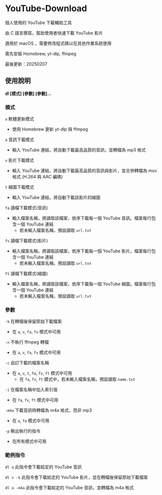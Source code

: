 # YouTube-Download

個人使用的 YouTube 下載輔助工具

由 C 語言撰寫，幫助使用者快速下載 YouTube 影片

適用於 macOS ，需要修改程式碼以在其他作業系統使用

需先安裝 Homebrew, yt-dlp, ffmpeg

最後更新：20250207

## 使用說明
**dl \[模式\] \[參數\] \[參數\]...**

### 模式

`u`
軟體更新模式
* 使用 Homebrew 更新 yt-dlp 與 ffmpeg

`a`
音訊下載模式
* 輸入 YouTube 連結，將自動下載最高品質的音訊，並轉檔為 mp3 格式

`v`
影片下載模式
* 輸入 YouTube 連結，將自動下載最高品質的音訊與影片，並合併轉檔為 mov 格式 \(H.264 與 AAC 編碼\)

`t`
縮圖下載模式
* 輸入 YouTube 連結，將自動下載該影片的縮圖

`fa`
讀檔下載模式\(音訊\)
* 輸入檔案名稱，將讀取該檔案，依序下載每一個 YouTube 音訊。檔案每行包含一個 YouTube 連結
  * 若未輸入檔案名稱，預設讀取 `url.txt`

`fv`
讀檔下載模式\(影片\)
* 輸入檔案名稱，將讀取該檔案，依序下載每一個 YouTube 影片。檔案每行包含一個 YouTube 連結
  * 若未輸入檔案名稱，預設讀取 `url.txt`

`ft`
讀檔下載模式\(縮圖\)
* 輸入檔案名稱，將讀取該檔案，依序下載每一個 YouTube 縮圖。檔案每行包含一個 YouTube 連結
  * 若未輸入檔案名稱，預設讀取 `url.txt`

### 參數

`-k`
在轉檔後保留原始下載檔案
* 在 `a`, `v`, `fa`, `fv` 模式中可用

`-n`
不執行 ffmpeg 轉檔
* 在 `a`, `v`, `fa`, `fv` 模式中可用

`-c`
自訂下載的檔案名稱
* 在 `a`, `v`, `t`, `fa`, `fv`, `ft` 模式中可用
  * 在 `fa`, `fv`, `ft` 模式中，若未輸入檔案名稱，預設讀取 `name.txt`

`-i`
在檔案名稱中加入索引值
* 在 `fa`, `fv`, `ft` 模式中可用

`-m4a`
下載音訊時轉檔為 m4a 格式，而非 mp3
* 在 `a`, `fa` 模式中可用

`-p`
輸出執行的指令
* 在所有模式中可用

### 範例指令

`dl a`
此指令會下載給定的 YouTube 音訊

`dl v -k`
此指令會下載給定的 YouTube 影片，並在轉檔後保留原始下載檔案

`dl a -m4a`
此指令會下載給定的 YouTube 音訊，並轉檔為 m4a 格式
